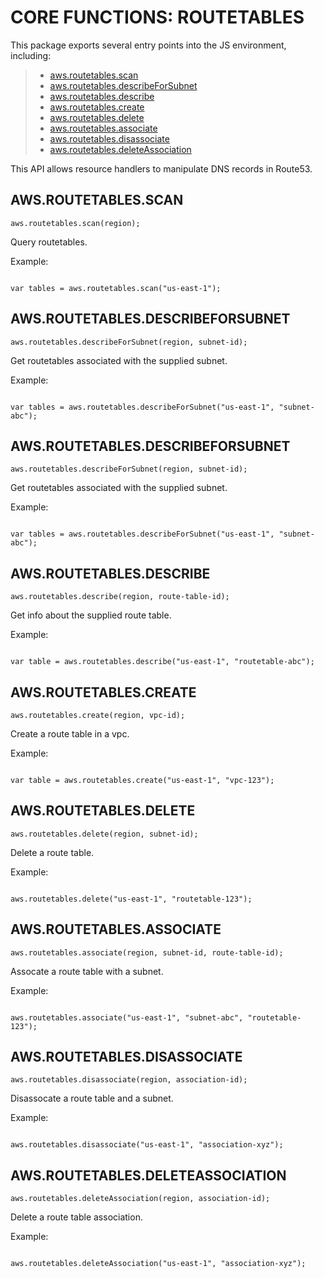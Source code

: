  


 # CORE FUNCTIONS: ROUTETABLES


 

 This package exports several entry points into the JS environment,
 including:

 > * [aws.routetables.scan](#scan)
 > * [aws.routetables.describeForSubnet](#describeForSubnet)
 > * [aws.routetables.describe](#describe)
 > * [aws.routetables.create](#create)
 > * [aws.routetables.delete](#delete)
 > * [aws.routetables.associate](#associate)
 > * [aws.routetables.disassociate](#disassociate)
 > * [aws.routetables.deleteAssociation](#deleteAssociation)

 This API allows resource handlers to manipulate DNS records in Route53.

 ## AWS.ROUTETABLES.SCAN
 <a name="scan"></a>
 `aws.routetables.scan(region);`

 Query routetables.

 Example:

 ```

 var tables = aws.routetables.scan("us-east-1");

 ```

 ## AWS.ROUTETABLES.DESCRIBEFORSUBNET
 <a name="describeforsubnet"></a>
 `aws.routetables.describeForSubnet(region, subnet-id);`

 Get routetables associated with the supplied subnet.

 Example:

 ```

 var tables = aws.routetables.describeForSubnet("us-east-1", "subnet-abc");

 ```

 ## AWS.ROUTETABLES.DESCRIBEFORSUBNET
 <a name="describeforsubnet"></a>
 `aws.routetables.describeForSubnet(region, subnet-id);`

 Get routetables associated with the supplied subnet.

 Example:

 ```

 var tables = aws.routetables.describeForSubnet("us-east-1", "subnet-abc");

 ```

 ## AWS.ROUTETABLES.DESCRIBE
 <a name="describe"></a>
 `aws.routetables.describe(region, route-table-id);`

 Get info about the supplied route table.

 Example:

 ```

 var table = aws.routetables.describe("us-east-1", "routetable-abc");

 ```

 ## AWS.ROUTETABLES.CREATE
 <a name="create"></a>
 `aws.routetables.create(region, vpc-id);`

 Create a route table in a vpc.

 Example:

 ```

 var table = aws.routetables.create("us-east-1", "vpc-123");

 ```

 ## AWS.ROUTETABLES.DELETE
 <a name="delete"></a>
 `aws.routetables.delete(region, subnet-id);`

 Delete a route table.

 Example:

 ```

 aws.routetables.delete("us-east-1", "routetable-123");

 ```

 ## AWS.ROUTETABLES.ASSOCIATE
 <a name="associate"></a>
 `aws.routetables.associate(region, subnet-id, route-table-id);`

 Assocate a route table with a subnet.

 Example:

 ```

 aws.routetables.associate("us-east-1", "subnet-abc", "routetable-123");

 ```

 ## AWS.ROUTETABLES.DISASSOCIATE
 <a name="disassociate"></a>
 `aws.routetables.disassociate(region, association-id);`

 Disassocate a route table and a subnet.

 Example:

 ```

 aws.routetables.disassociate("us-east-1", "association-xyz");

 ```

 ## AWS.ROUTETABLES.DELETEASSOCIATION
 <a name="deleteAssociation"></a>
 `aws.routetables.deleteAssociation(region, association-id);`

 Delete a route table association.

 Example:

 ```

 aws.routetables.deleteAssociation("us-east-1", "association-xyz");

 ```


